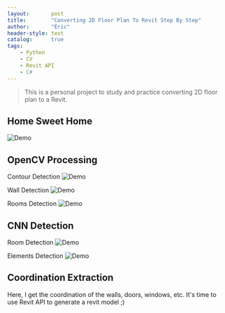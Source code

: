 ```yaml
---
layout:       post
title:        "Converting 2D Floor Plan To Revit Step By Step"
author:       "Eric"
header-style: text
catalog:      true
tags:
    - Python
    - CV
    - Revit API
    - C#
---
```


> This is a personal project to study and practice converting 2D floor plan to a Revit.

## Home Sweet Home ##
![Demo](/img/myhome.png)

## OpenCV Processing ##
Contour Detection
![Demo](/img/cv-contour.png)

Wall Detection
![Demo](/img/cv-walls.png)

Rooms Detection
![Demo](/img/cv-rooms.png)

## CNN Detection ##
Room Detection
![Demo](/img/room_segmentation.png)

Elements Detection 
![Demo](/img/icon_segmentation.png)

## Coordination Extraction ##
Here, I get the coordination of the walls, doors, windows, etc. 
It's time to use Revit API to generate a revit model ;)

